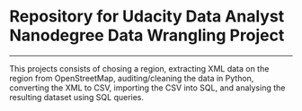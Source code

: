 # Repository for Udacity Data Analyst Nanodegree Data Wrangling Project

-----

This projects consists of chosing a region, extracting XML data on the region from OpenStreetMap, auditing/cleaning the data in Python, converting the XML to CSV, importing the CSV into SQL, and analysing the resulting dataset using SQL queries.
